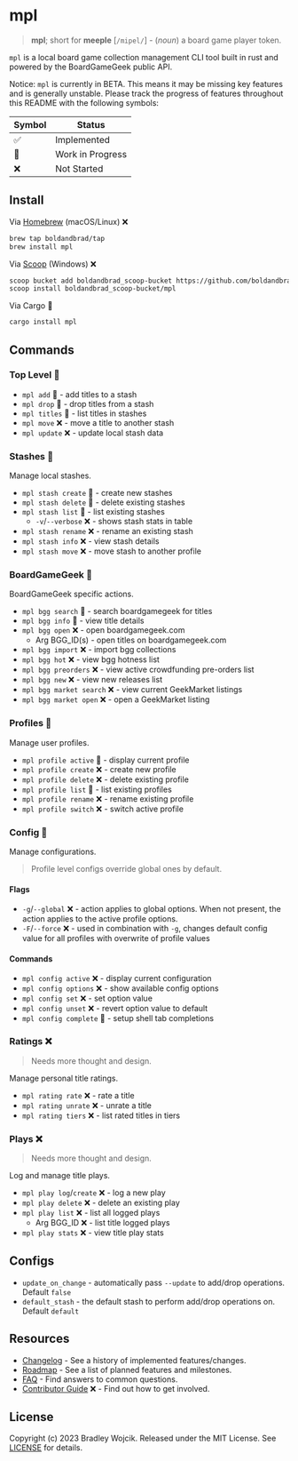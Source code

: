 # mpl

> **mpl**; short for **meeple** [`/mipel/`] - (*noun*) a board game player
> token.

`mpl` is a local board game collection management CLI tool built in rust and
powered by the BoardGameGeek public API.

Notice: `mpl` is currently in BETA. This means it may be missing key features and is generally unstable.
Please track the progress of features throughout this README with the following symbols:

| Symbol    | Status            |
| -         | -                 |
| ✅        | Implemented       |
| 🚧        | Work in Progress  |
| ❌        | Not Started       |

## Install

Via [Homebrew](https://brew.sh) (macOS/Linux) ❌

```sh
brew tap boldandbrad/tap
brew install mpl
```

Via [Scoop](https://scoop.sh) (Windows) ❌

```sh
scoop bucket add boldandbrad_scoop-bucket https://github.com/boldandbrad/scoop-bucket
scoop install boldandbrad_scoop-bucket/mpl
```

Via Cargo 🚧

```sh
cargo install mpl
```

## Commands

### Top Level 🚧

- `mpl add` 🚧 - add titles to a stash
- `mpl drop` 🚧 - drop titles from a stash
- `mpl titles` 🚧 - list titles in stashes
- `mpl move` ❌ - move a title to another stash
- `mpl update` ❌ - update local stash data

### Stashes 🚧

Manage local stashes.

- `mpl stash create` 🚧 - create new stashes
- `mpl stash delete` 🚧 - delete existing stashes
- `mpl stash list` 🚧 - list existing stashes
  - `-v`/`--verbose` ❌ - shows stash stats in table
- `mpl stash rename` ❌ - rename an existing stash
- `mpl stash info` ❌ - view stash details
- `mpl stash move` ❌ - move stash to another profile

### BoardGameGeek 🚧

BoardGameGeek specific actions.

- `mpl bgg search` 🚧 - search boardgamegeek for titles
- `mpl bgg info` 🚧 - view title details
- `mpl bgg open` ❌ - open boardgamegeek.com
  - Arg BGG_ID(s) - open titles on boardgamegeek.com
- `mpl bgg import` ❌ - import bgg collections
- `mpl bgg hot` ❌ - view bgg hotness list
- `mpl bgg preorders` ❌ - view active crowdfunding pre-orders list
- `mpl bgg new` ❌ - view new releases list
- `mpl bgg market search` ❌ - view current GeekMarket listings
- `mpl bgg market open` ❌ - open a GeekMarket listing

### Profiles 🚧

Manage user profiles.

- `mpl profile active` 🚧 - display current profile
- `mpl profile create` ❌ - create new profile
- `mpl profile delete` ❌ - delete existing profile
- `mpl profile list` 🚧 - list existing profiles
- `mpl profile rename` ❌ - rename existing profile
- `mpl profile switch` ❌ - switch active profile

### Config 🚧

Manage configurations.

> Profile level configs override global ones by default.

#### Flags

- `-g`/`--global` ❌ - action applies to global options. When not present, the action applies to the active profile options.
- `-F`/`--force` ❌ - used in combination with `-g`, changes default config value for all profiles with overwrite of profile values

#### Commands

- `mpl config active` ❌ - display current configuration
- `mpl config options` ❌ - show available config options
- `mpl config set` ❌ - set option value
- `mpl config unset` ❌ - revert option value to default
- `mpl config complete` 🚧 - setup shell tab completions

### Ratings ❌

> Needs more thought and design.

Manage personal title ratings.

- `mpl rating rate` ❌ - rate a title
- `mpl rating unrate` ❌ - unrate a title
- `mpl rating tiers` ❌ - list rated titles in tiers

### Plays ❌

> Needs more thought and design.

Log and manage title plays.

- `mpl play log`/`create` ❌ - log a new play
- `mpl play delete` ❌ - delete an existing play
- `mpl play list` ❌ - list all logged plays
  - Arg BGG_ID ❌ - list title logged plays
- `mpl play stats` ❌ - view title play stats

## Configs

- `update_on_change` - automatically pass `--update` to add/drop operations. Default `false`
- `default_stash` - the default stash to perform add/drop operations on. Default `default`

## Resources

- [Changelog](docs/changelog.md) - See a history of implemented features/changes.
- [Roadmap](https://github.com/boldandbrad/mpl-cli/milestones) - See a list of planned features and milestones.
- [FAQ](docs/faq.md) - Find answers to common questions.
- [Contributor Guide](docs/contributing.md) ❌ - Find out how to get involved.

## License

Copyright (c) 2023 Bradley Wojcik. Released under the MIT License. See
[LICENSE](LICENSE) for details.
